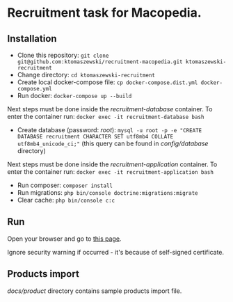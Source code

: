 # Recruitment task for Macopedia.

## Installation
- Clone this repository: `git clone git@github.com:ktomaszewski/recruitment-macopedia.git ktomaszewski-recruitment`
- Change directory: `cd ktomaszewski-recruitment`
- Create local docker-compose file: `cp docker-compose.dist.yml docker-compose.yml`
- Run docker: `docker-compose up --build`

Next steps must be done inside the *recruitment-database* container.
To enter the container run: `docker exec -it recruitment-database bash`
- Create database (password: *root*): `mysql -u root -p -e "CREATE DATABASE recruitment CHARACTER SET utf8mb4 COLLATE utf8mb4_unicode_ci;"` (this query can be found in *config/database* directory)

Next steps must be done inside the *recruitment-application* container.
To enter the container run: `docker exec -it recruitment-application bash`
- Run composer: `composer install`
- Run migrations: `php bin/console doctrine:migrations:migrate`
- Clear cache: `php bin/console c:c`

## Run
Open your browser and go to [this page](https://localhost/index.php/product/import).

Ignore security warning if occurred - it's because of self-signed certificate.

## Products import
*docs/product* directory contains sample products import file.
